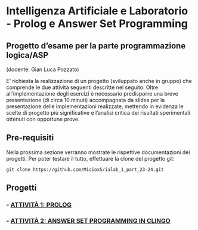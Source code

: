 # Intelligenza Artificiale e Laboratorio - Prolog e Answer Set Programming
## Progetto d’esame per la parte programmazione logica/ASP
(docente: Gian Luca Pozzato)

E’ richiesta la realizzazione di un progetto (sviluppato anche in gruppo) che comprende le due attività seguenti descritte nel seguito. Oltre all’implementazione degli esercizi è necessario predisporre una breve presentazione (di circa 10 minuti) accompagnata da slides per la presentazione delle implementazioni realizzate, mettendo in evidenza le scelte di progetto più significative e l’analisi critica dei risultati sperimentali ottenuti con opportune prove.

## Pre-requisiti

Nella prossima sezione verranno mostrate le rispettive documentazioni dei progetti.
Per poter testare il tutto, effettuare la clone del progetto git:

```shell
git clone https://github.com/Miciox5/ialab_1_part_23-24.git
```

## Progetti
### - [ATTIVITÀ 1: PROLOG](./prolog-project/README.md)
### - [ATTIVITÀ 2: ANSWER SET PROGRAMMING IN CLINGO](./asp-project/README.md)

